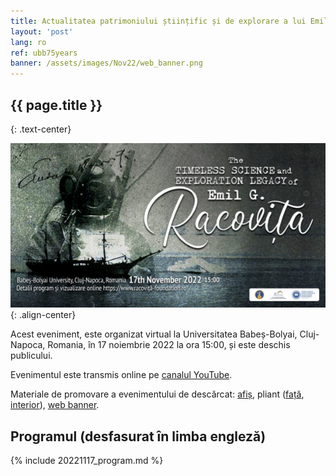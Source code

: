 ```yaml
---
title: Actualitatea patrimoniului științific și de explorare a lui Emil G. Racoviță
layout: 'post'
lang: ro
ref: ubb75years
banner: /assets/images/Nov22/web_banner.png
---
```



## {{ page.title }}
{: .text-center}

![](/assets/images/Nov22/web_banner.png){: .align-center}

Acest eveniment, este organizat virtual la Universitatea Babeș-Bolyai,  Cluj-Napoca, Romania, în 17 noiembrie 2022 la ora 15:00, și este deschis publicului.

Evenimentul este transmis online pe [canalul YouTube](https://www.youtube.com/channel/UCQlrz7oSFbyjj3f6C_5Vngg).

Materiale de promovare a evenimentului de descărcat: [afiș](/assets/images/Nov22/poster.jpg), pliant ([față](/assets/images/Nov22/brochure_front.jpg), [interior](/assets/images/Nov22/brochure_interior.jpg)), [web banner](/assets/images/Nov22/web_banner.png).

## Programul (desfasurat în limba engleză)

{% include 20221117_program.md %}

